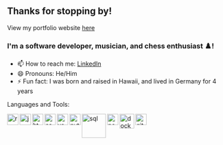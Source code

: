 ##  Thanks for stopping by!

View my portfolio website <a href="https://jcahela.github.io/jcahela/" target="_blank">here</a>

### I'm a software developer, musician, and chess enthusiast ♟️!

- 📫 How to reach me: <a href="https://www.linkedin.com/in/jason-cahela/" target="_blank">LinkedIn</a>
- 😄 Pronouns: He/Him
- ⚡ Fun fact: I was born and raised in Hawaii, and lived in Germany for 4 years

Languages and Tools:

<img align="left" alt="react" width="26px" src="https://cdn.discordapp.com/attachments/886336420552269847/905593592972722306/react-logo-vector.png"/>
<img align="left" alt="javascript" width="26px" src="https://cdn.discordapp.com/attachments/886336420552269847/905593446784462888/480px-Unofficial_JavaScript_logo_2.png"/>
<img align="left" alt="html" width="26px" src="https://cdn.discordapp.com/attachments/886336420552269847/905593509329915934/logo-2582748_640.png"/>
<img align="left" alt="css" width="26px" src="https://cdn.discordapp.com/attachments/886336420552269847/905593549502939146/logo-2582747_1280.png"/>
<img align="left" alt="vscode" width="26px" src="https://cdn.discordapp.com/attachments/886336420552269847/905593775856951356/71187801-14e60a80-2280-11ea-94c9-e56576f76baf.png"/>
<img align="left" alt="python" width="26px" src="https://cdn.discordapp.com/attachments/886336420552269847/905593898573905920/1200px-Python-logo-notext.png"/>
<img align="left" alt="sql" width="56px" src="https://cdn.discordapp.com/attachments/886336420552269847/905594022452674620/Sql_data_base_with_logo.png"/>
<img align="left" alt="postgresql" width="26px" src="https://cdn.discordapp.com/attachments/886336420552269847/905594110604349440/1200px-Postgresql_elephant.png"/>
<img align="left" alt="docker" width="34px" src="https://cdn.discordapp.com/attachments/886336420552269847/905594569570263070/Moby-logo.png"/>
<img align="left" alt="git" width="26px" src="https://cdn.discordapp.com/attachments/886336420552269847/905594660771213362/Git-Icon-1788C.png"/>
